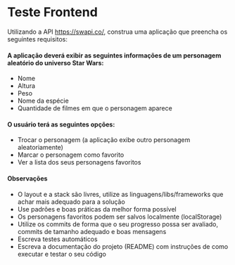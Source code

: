 # Teste Frontend

Utilizando a API https://swapi.co/, construa uma aplicação que preencha os seguintes requisitos: 

#### A aplicação deverá exibir as seguintes informações de um personagem aleatório do universo Star Wars:
- Nome
- Altura
- Peso
- Nome da espécie
- Quantidade de filmes em que o personagem aparece

#### O usuário terá as seguintes opções:
- Trocar o personagem (a aplicação exibe outro personagem aleatoriamente)
- Marcar o personagem como favorito
- Ver a lista dos seus personagens favoritos

#### Observações
- O layout e a stack são livres, utilize as linguagens/libs/frameworks que achar mais adequado para a solução
- Use padrões e boas práticas da melhor forma possível
- Os personagens favoritos podem ser salvos localmente (localStorage)
- Utilize os commits de forma que o seu progresso possa ser avaliado, commits de tamanho adequado e boas mensagens
- Escreva testes automáticos
- Escreva a documentação do projeto (README) com instruções de como executar e testar o seu código
